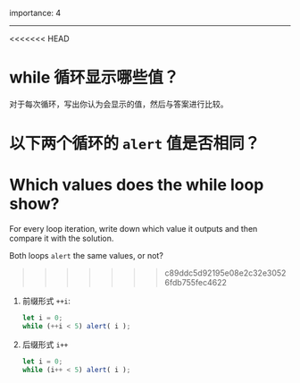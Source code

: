 importance: 4

---

<<<<<<< HEAD
# while 循环显示哪些值？

对于每次循环，写出你认为会显示的值，然后与答案进行比较。

以下两个循环的 `alert` 值是否相同？
=======
# Which values does the while loop show?

For every loop iteration, write down which value it outputs and then compare it with the solution.

Both loops `alert` the same values, or not?
>>>>>>> c89ddc5d92195e08e2c32e30526fdb755fec4622

1. 前缀形式 `++i`:

    ```js
    let i = 0;
    while (++i < 5) alert( i );
    ```
2. 后缀形式 `i++`

    ```js
    let i = 0;
    while (i++ < 5) alert( i );
    ```
